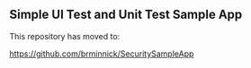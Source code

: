 ## Simple UI Test and Unit Test Sample App

This repository has moved to:

https://github.com/brminnick/SecuritySampleApp
